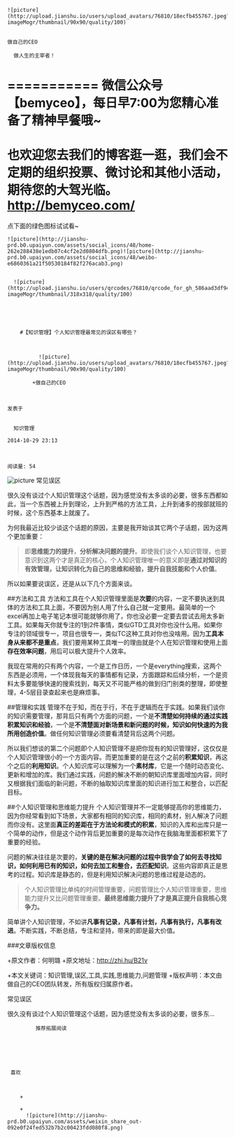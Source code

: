 
    
  
    ![picture](http://upload.jianshu.io/users/upload_avatars/76810/18ecfb455767.jpeg?imageMogr/thumbnail/90x90/quality/100)
    

    做自己的CEO
  
      做人生的主宰者！
===========
微信公众号【bemyceo】，每日早7:00为您精心准备了精神早餐哦~
===========
也欢迎您去我们的博客逛一逛，我们会不定期的组织投票、微讨论和其他小活动，期待您的大驾光临。
http://bemyceo.com/
===========
点下面的绿色图标试试看~

  
  
    ![picture](http://jianshu-prd.b0.upaiyun.com/assets/social_icons/48/home-262e288438e1edb07c4cf2e2d0804dfb.png)![picture](http://jianshu-prd.b0.upaiyun.com/assets/social_icons/48/weibo-e6860361a21f50530184f82f276acab3.png)
  
    
      ![picture](http://upload.jianshu.io/users/qrcodes/76810/qrcode_for_gh_586aad3df940_430.jpg?imageMogr/thumbnail/318x318/quality/100)
    


    
      
        #【知识管理】个人知识管理最常见的误区有哪些？
        
          
            
              ![picture](http://upload.jianshu.io/users/upload_avatars/76810/18ecfb455767.jpeg?imageMogr/thumbnail/90x90/quality/100)
            
            +做自己的CEO
        
        
    
    发表于 

    
      知识管理

    2014-10-29 23:13

    

    阅读量: 54
  


        
          
![picture](http://upload-images.jianshu.io/upload_images/55385-ab21e57345c9ce3a.jpg?imageView2/2/w/1240/q/100)
常见误区

  很久没有谈过个人知识管理这个话题，因为感觉没有太多谈的必要，很多东西都如此，当一个东西被上升到理论，上升到严格的方法工具，上升到诸多的按部就班的时候，这个东西基本上就废了。

  为何我最近比较少谈这个话题的原因，主要是我开始谈其它两个子话题，因为这两个更加重要：

>  即<strong>思维能力的提升</strong>，<strong>分析解决问题的提升</strong>。即使我们谈个人知识管理，也要意识到这两个才是真正的核心，个人知识管理唯一的意义即是<strong>通过对知识的有效管理，让知识转化为自己的思维和经验，提升自我技能和个人价值</strong>。

  所以如果要说误区，还是从以下几个方面来谈。

##方法和工具
  方法和工具在个人知识管理里面是<strong>次要</strong>的内容，一定不要执迷到具体的方法和工具上面，不要因为别人用了什么自己就一定要用。最简单的一个excel再加上电子笔记本很可能就够你用了，你也没必要一定要去尝试去用太多新工具。如果每天你就专注的1到2件事情，类似GTD工具对你也没什么用。如果你专注的领域很专一，项目也很专一，类似TC这种工具对你也没啥用。因为<strong>工具本身从来都不是重点</strong>，我们要用某种工具唯一的理由就是个人在知识管理和使用上面<strong>存在效率问题</strong>，用后可以极大提升个人效率。

  我现在常用的只有两个内容，一个是工作日历，一个是everything搜索，这两个东西是必须用，一个体现我每天的事情都有记录，方面跟踪和后续分析，一个是资料太多要能够快速的搜索找到，每天又不可能严格的做到归门别类的整理，即使整理，4-5层目录查起来也是麻烦事。

##管理和实践
  管理不在于知，而在于行，不在于逻辑而在于实践。如果我们谈你的知识需要管理，那背后只有两个方面的问题，一个是<strong>不清楚如何持续的通过实践积累知识和经验</strong>，一个是<strong>不清楚面对新场景和新问题的时候，知识如何快速的为我所用创造价值</strong>。做任何知识管理必须要看清楚背后这两个问题。

  所以我们想谈的第二个问题即个人知识管理不是把你现有的知识管理好，这仅仅是个人知识管理很小的一个方面内容。而更加重要的是在这个之前的<strong>积累知识</strong>，再这个之后的<strong>利用知识</strong>。个人知识库可以理解为一个<strong>素材库</strong>，它是一个随时动态变化、更新和增加的库。我们通过实践，问题的解决不断的朝知识库里面增加内容，同时又根据我们面临的新问题，不断的抽取知识库里面的知识进行加工和整合，以匹配目标。

##个人知识管理和思维能力提升
  个人知识管理并不一定能够提高你的思维能力，因为你经常看到如下场景，大家都有相同的知识库，相同的素材，别人解决了问题而你没有。这里面<strong>真正的差距在于方法论和模式的积累</strong>，知识的入库和出库只是一个简单的动作，但是这个动作背后更加重要的是每次动作在我脑海里面都积累下了重要的经验。

  问题的解决往往是次要的，<strong>关键的是在解决问题的过程中我学会了如何去寻找知识，如何利用已有的知识，如何去加工和整合，去匹配知识</strong>。这些内容即真正是思考的过程。知识库是静态的，但是利用知识解决问题的思维过程是动态的。

>  个人知识管理比单纯的时间管理重要，问题管理比个人知识管理重要，思维能力提升又比问题管理重要。<strong>最终思维能力提升了才是真正提升自我核心竞争力。</strong>

  简单讲个人知识管理，不如讲<strong>凡事有记录，凡事有计划，凡事有执行，凡事有改进</strong>。不断实践，不断总结，专注和坚持，带来的即是最大价值。


###文章版权信息
>
+原文作者：何明璐
+原文地址：http://zhi.hu/B21v

+本文关键词：知识管理,误区,工具,实践,思维能力,问题管理
+版权声明：本文由做自己的CEO团队转发，所有版权归属原作者。


        
           
   常见误区 
 
 很久没有谈过个人知识管理这个话题，因为感觉没有太多谈的必要，很多东...
      
    
    
      
      
      
          
             推荐拓展阅读
        
      
    
    
      
          
     喜欢

      
      
        +
                  
        +
          ![picture](http://jianshu-prd.b0.upaiyun.com/assets/weixin_share_out-092e0f24fed532b7b2c00423fdd080f8.png)
        
      
    
  


